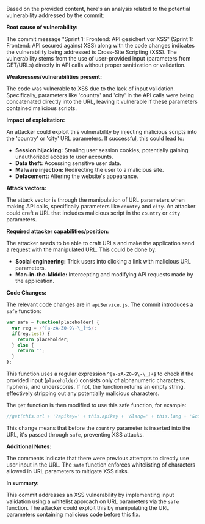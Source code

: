 Based on the provided content, here's an analysis related to the potential vulnerability addressed by the commit:

**Root cause of vulnerability:**

The commit message "Sprint 1: Frontend: API gesichert vor XSS" (Sprint 1: Frontend: API secured against XSS) along with the code changes indicates the vulnerability being addressed is Cross-Site Scripting (XSS). The vulnerability stems from the use of user-provided input (parameters from GET/URLs) directly in API calls without proper sanitization or validation.

**Weaknesses/vulnerabilities present:**

The code was vulnerable to XSS due to the lack of input validation. Specifically, parameters like 'country' and 'city' in the API calls were being concatenated directly into the URL, leaving it vulnerable if these parameters contained malicious scripts. 

**Impact of exploitation:**

An attacker could exploit this vulnerability by injecting malicious scripts into the 'country' or 'city' URL parameters. If successful, this could lead to:

*   **Session hijacking:** Stealing user session cookies, potentially gaining unauthorized access to user accounts.
*   **Data theft:**  Accessing sensitive user data.
*   **Malware injection:** Redirecting the user to a malicious site.
*   **Defacement:** Altering the website's appearance.

**Attack vectors:**

The attack vector is through the manipulation of URL parameters when making API calls, specifically parameters like `country` and `city`. An attacker could craft a URL that includes malicious script in the `country` or `city` parameters.

**Required attacker capabilities/position:**

The attacker needs to be able to craft URLs and make the application send a request with the manipulated URL. This could be done by:

*   **Social engineering:** Trick users into clicking a link with malicious URL parameters.
*   **Man-in-the-Middle:** Intercepting and modifying API requests made by the application.

**Code Changes:**

The relevant code changes are in `apiService.js`. The commit introduces a `safe` function:

```javascript
var safe = function(placeholder) {
  var reg = /^[a-zA-Z0-9\-\_]+$/;
  if(reg.test) {
    return placeholder;
  } else {
    return "";
  }
};
```

This function uses a regular expression `^[a-zA-Z0-9\-\_]+$` to check if the provided input (`placeholder`) consists only of alphanumeric characters, hyphens, and underscores. If not, the function returns an empty string, effectively stripping out any potentially malicious characters.

The `get` function is then modified to use this safe function, for example:

```javascript
//get(this.url + '?apikey=' + this.apikey + '&lang=' + this.lang + '&country=' + safe(country), 'listCities', callback);
```

This change means that before the `country` parameter is inserted into the URL, it's passed through `safe`, preventing XSS attacks.

**Additional Notes:**

The comments indicate that there were previous attempts to directly use user input in the URL. The `safe` function enforces whitelisting of characters allowed in URL parameters to mitigate XSS risks.

**In summary:**

This commit addresses an XSS vulnerability by implementing input validation using a whitelist approach on URL parameters via the `safe` function. The attacker could exploit this by manipulating the URL parameters containing malicious code before this fix.